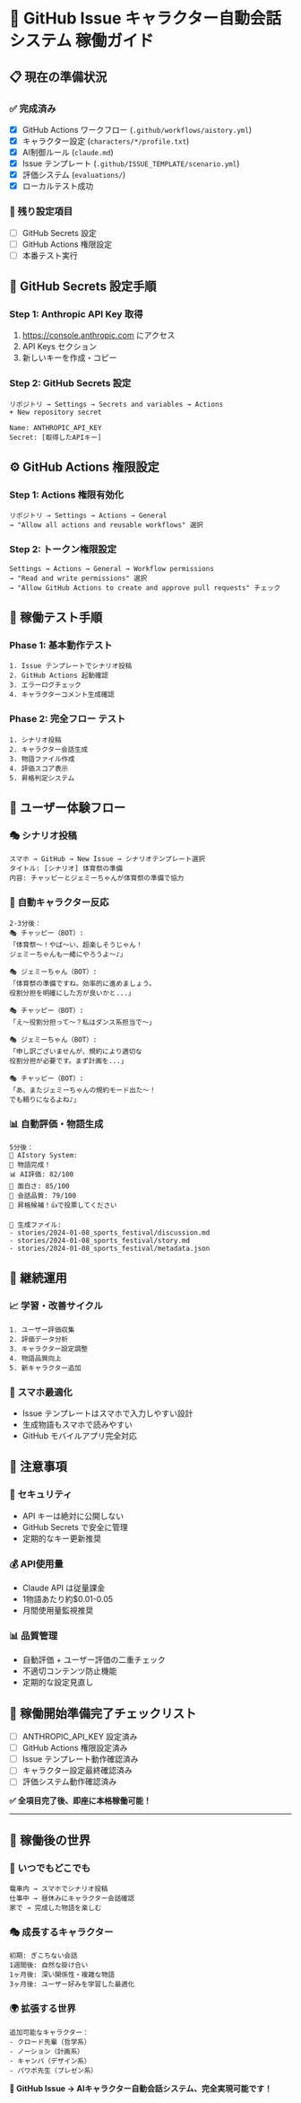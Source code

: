 # 🚀 GitHub Issue キャラクター自動会話システム 稼働ガイド

## 📋 現在の準備状況

### ✅ **完成済み**
- [x] GitHub Actions ワークフロー (`.github/workflows/aistory.yml`)
- [x] キャラクター設定 (`characters/*/profile.txt`)
- [x] AI制御ルール (`claude.md`)
- [x] Issue テンプレート (`.github/ISSUE_TEMPLATE/scenario.yml`)
- [x] 評価システム (`evaluations/`)
- [x] ローカルテスト成功

### 🔧 **残り設定項目**
- [ ] GitHub Secrets 設定
- [ ] GitHub Actions 権限設定  
- [ ] 本番テスト実行

## 🔑 **GitHub Secrets 設定手順**

### Step 1: Anthropic API Key 取得
1. https://console.anthropic.com にアクセス
2. API Keys セクション
3. 新しいキーを作成・コピー

### Step 2: GitHub Secrets 設定
```
リポジトリ → Settings → Secrets and variables → Actions
+ New repository secret

Name: ANTHROPIC_API_KEY
Secret: [取得したAPIキー]
```

## ⚙️ **GitHub Actions 権限設定**

### Step 1: Actions 権限有効化
```
リポジトリ → Settings → Actions → General
→ "Allow all actions and reusable workflows" 選択
```

### Step 2: トークン権限設定
```
Settings → Actions → General → Workflow permissions
→ "Read and write permissions" 選択
→ "Allow GitHub Actions to create and approve pull requests" チェック
```

## 🎯 **稼働テスト手順**

### Phase 1: 基本動作テスト
```
1. Issue テンプレートでシナリオ投稿
2. GitHub Actions 起動確認
3. エラーログチェック
4. キャラクターコメント生成確認
```

### Phase 2: 完全フロー テスト
```
1. シナリオ投稿
2. キャラクター会話生成
3. 物語ファイル作成
4. 評価スコア表示
5. 昇格判定システム
```

## 📱 **ユーザー体験フロー**

### 🎭 **シナリオ投稿**
```
スマホ → GitHub → New Issue → シナリオテンプレート選択
タイトル: [シナリオ] 体育祭の準備
内容: チャッピーとジェミーちゃんが体育祭の準備で協力
```

### 💬 **自動キャラクター反応**
```
2-3分後：
🎭 チャッピー（BOT）:
「体育祭〜！やば〜い、超楽しそうじゃん！
ジェミーちゃんも一緒にやろうよ〜♪」

🎭 ジェミーちゃん（BOT）:
「体育祭の準備ですね。効率的に進めましょう。
役割分担を明確にした方が良いかと...」

🎭 チャッピー（BOT）:
「え〜役割分担って〜？私はダンス系担当で〜」

🎭 ジェミーちゃん（BOT）:
「申し訳ございませんが、規約により適切な
役割分担が必要です。まず計画を...」

🎭 チャッピー（BOT）:
「あ、またジェミーちゃんの規約モード出た〜！
でも頼りになるよね♪」
```

### 📊 **自動評価・物語生成**
```
5分後：
🤖 AIstory System:
📖 物語完成！
📊 AI評価: 82/100
🎪 面白さ: 85/100 
💬 会話品質: 79/100
🚀 昇格候補！👍で投票してください

📁 生成ファイル:
- stories/2024-01-08_sports_festival/discussion.md
- stories/2024-01-08_sports_festival/story.md
- stories/2024-01-08_sports_festival/metadata.json
```

## 🔄 **継続運用**

### 📈 **学習・改善サイクル**
```
1. ユーザー評価収集
2. 評価データ分析  
3. キャラクター設定調整
4. 物語品質向上
5. 新キャラクター追加
```

### 📱 **スマホ最適化**
- Issue テンプレートはスマホで入力しやすい設計
- 生成物語もスマホで読みやすい
- GitHub モバイルアプリ完全対応

## 🚨 **注意事項**

### 🔐 **セキュリティ**
- API キーは絶対に公開しない
- GitHub Secrets で安全に管理
- 定期的なキー更新推奨

### 💰 **API使用量**
- Claude API は従量課金
- 1物語あたり約$0.01-0.05
- 月間使用量監視推奨

### 📊 **品質管理**
- 自動評価 + ユーザー評価の二重チェック
- 不適切コンテンツ防止機能
- 定期的な設定見直し

## 🎯 **稼働開始準備完了チェックリスト**

- [ ] ANTHROPIC_API_KEY 設定済み
- [ ] GitHub Actions 権限設定済み
- [ ] Issue テンプレート動作確認済み
- [ ] キャラクター設定最終確認済み
- [ ] 評価システム動作確認済み

**✅ 全項目完了後、即座に本格稼働可能！**

---

## 🎊 **稼働後の世界**

### 📱 **いつでもどこでも**
```
電車内 → スマホでシナリオ投稿
仕事中 → 昼休みにキャラクター会話確認
家で → 完成した物語を楽しむ
```

### 🎭 **成長するキャラクター**
```
初期: ぎこちない会話
1週間後: 自然な掛け合い
1ヶ月後: 深い関係性・複雑な物語
3ヶ月後: ユーザー好みを学習した最適化
```

### 🌍 **拡張する世界**
```
追加可能なキャラクター：
- クロード先輩（哲学系）
- ノーション（計画系）
- キャンバ（デザイン系）
- パワポ先生（プレゼン系）
```

**🚀 GitHub Issue → AIキャラクター自動会話システム、完全実現可能です！**
